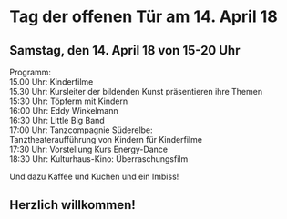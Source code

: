 # Tag der offenen Tür am 14. April 18

## Samstag, den 14. April 18 von 15-20 Uhr 

Programm:  
15.00 Uhr: Kinderfilme  
15.30 Uhr: Kursleiter der bildenden Kunst präsentieren ihre Themen  
15:30 Uhr: Töpferm mit Kindern  
16:00 Uhr: Eddy Winkelmann  
16:30 Uhr: Little Big Band  
17:00 Uhr: Tanzcompagnie Süderelbe:  
Tanztheateraufführung von Kindern für Kinderfilme  
17:30 Uhr: Vorstellung Kurs Energy-Dance  
18:30 Uhr: Kulturhaus-Kino: Überraschungsfilm  
    
Und dazu Kaffee und Kuchen und ein Imbiss!
  
## Herzlich willkommen!

